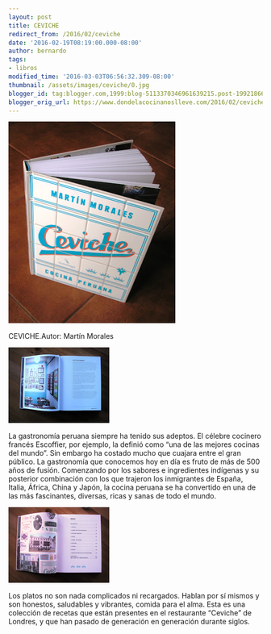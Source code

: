 ```yaml
---
layout: post
title: CEVICHE
redirect_from: /2016/02/ceviche
date: '2016-02-19T08:19:00.000-08:00'
author: bernardo
tags:
- libros
modified_time: '2016-03-03T06:56:32.309-08:00'
thumbnail: /assets/images/ceviche/0.jpg
blogger_id: tag:blogger.com,1999:blog-5113370346961639215.post-1992186678570475630
blogger_orig_url: https://www.dondelacocinanoslleve.com/2016/02/ceviche.html
---
```


![](/assets/images/ceviche/0.jpg)

  

  
CEVICHE.Autor: Martín Morales  
  

![](/assets/images/ceviche/1.jpg)

  

La gastronomía peruana siempre ha tenido sus adeptos. El célebre cocinero francés Escoffier, por ejemplo, la definió como “una de las mejores cocinas del mundo”. Sin embargo ha costado mucho que cuajara entre el gran público. La gastronomía que conocemos hoy en día es fruto de más de 500 años de fusión. Comenzando por los sabores e ingredientes indígenas y su posterior combinación con los que trajeron los inmigrantes de España, Italia, África, China y Japón, la cocina peruana se ha convertido en una de las más fascinantes, diversas, ricas y sanas de todo el mundo.

  

![](/assets/images/ceviche/2.jpg)

  
Los platos no son nada complicados ni recargados. Hablan por sí mismos y son honestos, saludables y vibrantes, comida para el alma. Esta es una colección de recetas que están presentes en el restaurante “Ceviche” de Londres, y que han pasado de generación en generación durante siglos.

